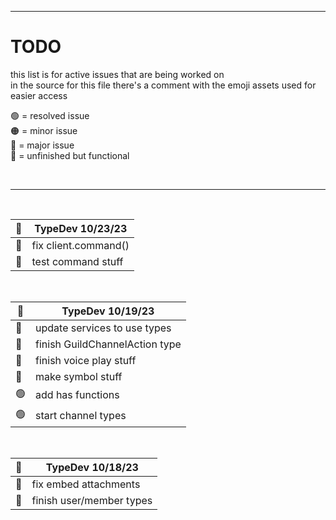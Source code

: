 [assets]: <> ( 
  🟢
  🟠
  🔴
  🔵
)


---


# TODO
this list is for active issues that are being worked on<br>
in the source for this file there's a comment with the emoji assets used for easier access

🟢 = resolved issue<br>
🟠 = minor issue<br>
🔴 = major issue<br>
🔵 = unfinished but functional<br>

<br>

---

<br>

| 🔴 | TypeDev 10/23/23 |
| - | - |
| 🔴 | fix client.command() |
| 🔴 | test command stuff |
<br>

| 🔴 | TypeDev 10/19/23 |
| - | - |
| 🔴 | update services to use types |
| 🔴 | finish GuildChannelAction type |
| 🔵 | finish voice play stuff |
| 🔵 | make symbol stuff |
| 🟢 | add has functions |
| 🟢 | start channel types |
<br>

| 🔵 | TypeDev 10/18/23 |
| - | - |
| 🔵 | fix embed attachments |
| 🔵 | finish user/member types |
<br>
